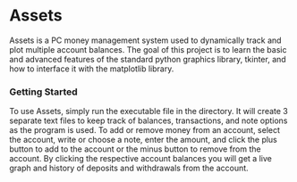 # **Assets**
Assets is a PC money management system used to dynamically track and plot multiple account balances. The goal of this project is to learn the basic and advanced features of the standard python graphics library, tkinter, and how to interface it with the matplotlib library.

### Getting Started
To use Assets, simply run the executable file in the directory. It will create 3 separate text files to keep track of balances, transactions, and note options as the program is used. To add or remove money from an account, select the account, write or choose a note, enter the amount, and click the plus button to add to the account or the minus button to remove from the account. By clicking the respective account balances you will get a live graph and history of deposits and withdrawals from the account.
